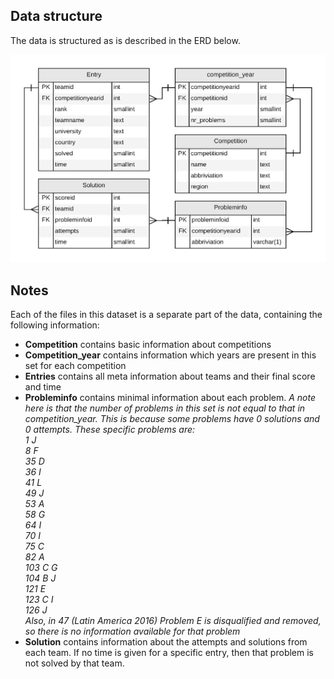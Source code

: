 ## Data structure
The data is structured as is described in the ERD below.

![alt text](https://github.com/RickdeBoer/ICPC-Scoreboards/blob/master/images/data_structure.png "Data structure")

## Notes
Each of the files in this dataset is a separate part of the data, containing the following information: <br />
* **Competition** contains basic information about competitions
* **Competition_year** contains information which years are present in this set for each competition
* **Entries** contains all meta information about teams and their final score and time
* **Probleminfo** contains minimal information about each problem. _A note here is that the number of problems in this set is not equal to that in competition_year. This is because some problems have 0 solutions and 0 attempts. These specific problems are: <br />
1 J <br />
8 F <br />
35 D <br />
36 I <br />
41 L <br />
49 J <br />
53 A <br />
58 G <br />
64 I <br />
70 I <br />
75 C <br />
82 A <br />
103 C G <br />
104 B J <br />
121 E <br />
123 C I <br />
126 J <br />
Also, in 47 (Latin America 2016) Problem E is disqualified and removed, so there is no information available for that problem_
* **Solution** contains information about the attempts and solutions from each team. If no time is given for a specific entry, then that problem is not solved by that team.

